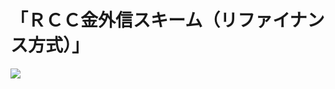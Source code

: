 # 「ＲＣＣ金外信スキーム（リファイナンス方式）」

![](https://www.nta.go.jp/tmp/c1ff3910-b6b4-472c-bd47-79d3a5638015/images/a8e904b0873f189970c3727cc413463d2b1578acaaa8b6091502087a9aa98998.jpg)